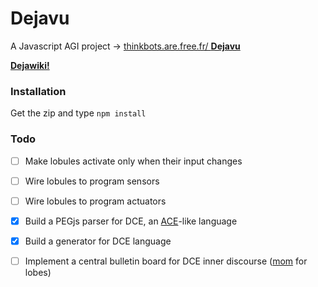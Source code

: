 # Dejavu

A Javascript AGI project → [thinkbots.are.free.fr/ **Dejavu**](http://thinkbots.are.free.fr/Dejavu/)

**[Dejawiki!](https://github.com/ThinkbotsAreFree/Dejavu/wiki)**

### Installation

Get the zip and type `npm install`

### Todo

- [ ] Make lobules activate only when their input changes
- [ ] Wire lobules to program sensors
- [ ] Wire lobules to program actuators
- [x] Build a PEGjs parser for DCE, an [ACE](http://attempto.ifi.uzh.ch/site/resources/)-like language
- [x] Build a generator for DCE language
- [ ] Implement a central bulletin board for DCE inner discourse ([mom](https://en.wikipedia.org/wiki/Message-oriented_middleware) for lobes)


